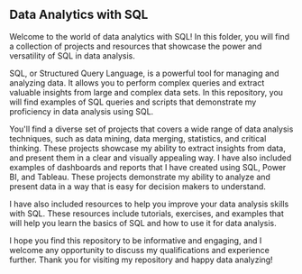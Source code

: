 ## Data Analytics with SQL

Welcome to the world of data analytics with SQL! In this folder, you will find a collection of projects and resources that showcase the power and versatility of SQL in data analysis.

SQL, or Structured Query Language, is a powerful tool for managing and analyzing data. It allows you to perform complex queries and extract valuable insights from large and complex data sets. In this repository, you will find examples of SQL queries and scripts that demonstrate my proficiency in data analysis using SQL.

You'll find a diverse set of projects that covers a wide range of data analysis techniques, such as data mining, data merging, statistics, and critical thinking. These projects showcase my ability to extract insights from data, and present them in a clear and visually appealing way. I have also included examples of dashboards and reports that I have created using SQL, Power BI, and Tableau. These projects demonstrate my ability to analyze and present data in a way that is easy for decision makers to understand.

I have also included resources to help you improve your data analysis skills with SQL. These resources include tutorials, exercises, and examples that will help you learn the basics of SQL and how to use it for data analysis.

I hope you find this repository to be informative and engaging, and I welcome any opportunity to discuss my qualifications and experience further. Thank you for visiting my repository and happy data analyzing!
